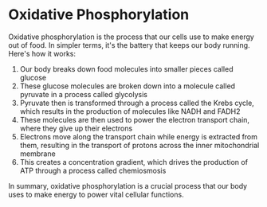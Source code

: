 # Oxidative Phosphorylation

Oxidative phosphorylation is the process that our cells use to make energy out of food. In simpler terms, it's the battery that keeps our body running. Here's how it works:

1. Our body breaks down food molecules into smaller pieces called glucose
2. These glucose molecules are broken down into a molecule called pyruvate in a process called glycolysis
3. Pyruvate then is transformed through a process called the Krebs cycle, which results in the production of molecules like NADH and FADH2
4. These molecules are then used to power the electron transport chain, where they give up their electrons
5. Electrons move along the transport chain while energy is extracted from them, resulting in the transport of protons across the inner mitochondrial membrane
6. This creates a concentration gradient, which drives the production of ATP through a process called chemiosmosis

In summary, oxidative phosphorylation is a crucial process that our body uses to make energy to power vital cellular functions.

